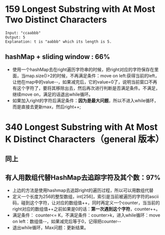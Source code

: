 # 159 Longest Substring with At Most Two Distinct Characters

```
Input: "ccaabbb"
Output: 5
Explanation: t is "aabbb" which its length is 5.
```
## hashMap + sliding window : 66%
* 使用一个hashMap去在right遍历字符串的时候，把right对应的字符保存在里面，当map.size()>2的时候，不再满足条件：move on left:获得当前的left，让他在map中的value--，如果减完后，它的value=0了，说明当前窗口不再有这个字符了，要将其移除出去，然后再次进行判断是否满足条件。不满足，继续move on，满足的话退出while循环。
* 如果加入right的字符后满足条件：**因为是最大问题**，所以不进入while循环，而是直接去更新max，然后right++;

# 340 Longest Substring with At Most K Distinct Characters（general 版本）

## 同上

## 有人用数组代替HashMap去追踪字符及其个数：97%

* 上边的方法是使用hashmap去追踪right的遍历过程，所以可以用数组代替
* 定义一个长度为256的整型数组，int[256]，索引是当前被遍历的字符的ascii码，碰到这个字符，让对应的数组值++，同时再定义一个counter，当当前的right对应的数组值++之前如果是0的话：**第一次遇到这个字符**，counter++。
* 满足条件： counter<= K，不满足条件：counter>k，进入while循环：move on left：数组值--，如果减完后等于0，记得把counter--
* 退出while循环，Max问题：更新结果。
